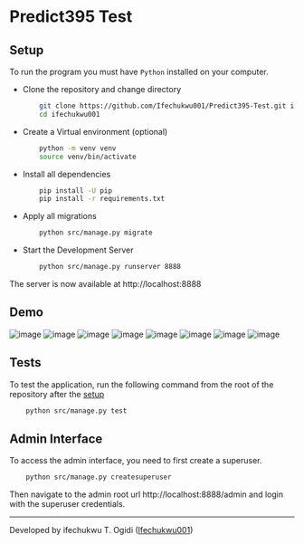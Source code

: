 # Predict395 Test

## Setup
To run the program you must have `Python` installed on your computer.
- Clone the repository and change directory
    ```bash
        git clone https://github.com/Ifechukwu001/Predict395-Test.git ifechukwu001
        cd ifechukwu001
    ```

- Create a Virtual environment (optional)
    ```bash
        python -m venv venv
        source venv/bin/activate
    ```

- Install all dependencies
    ```bash
        pip install -U pip
        pip install -r requirements.txt
    ```

- Apply all migrations
    ```bash
        python src/manage.py migrate
    ```

- Start the Development Server
    ```bash
        python src/manage.py runserver 8888
    ```

The server is now available at http://localhost:8888

## Demo

![image](https://github.com/Ifechukwu001/Predict395-Test/assets/66724426/143aad96-9f6e-4ac1-b1ae-4641df7dd57a)
![image](https://github.com/Ifechukwu001/Predict395-Test/assets/66724426/1692b5cb-5250-4731-92aa-3b1fe460c2a1)
![image](https://github.com/Ifechukwu001/Predict395-Test/assets/66724426/beb0bcfd-e790-463d-978b-11472e1566fa)
![image](https://github.com/Ifechukwu001/Predict395-Test/assets/66724426/0a005681-30dc-4102-8164-a68bebe623c6)
![image](https://github.com/Ifechukwu001/Predict395-Test/assets/66724426/03ef11bb-efc8-4dec-b846-be3911a18429)
![image](https://github.com/Ifechukwu001/Predict395-Test/assets/66724426/9d59bb91-a3b5-418f-9fab-e0c8fe6c07cd)
![image](https://github.com/Ifechukwu001/Predict395-Test/assets/66724426/3595a57c-2f88-4f9c-bb9d-1b4897e083de)
![image](https://github.com/Ifechukwu001/Predict395-Test/assets/66724426/1619a11b-3c0b-4ca9-8575-a6762cbf64a0)

## Tests

To test the application, run the following command from the root of the repository after the [setup](#setup)
```bash
    python src/manage.py test
```

## Admin Interface

To access the admin interface, you need to first create a superuser.
```bash
    python src/manage.py createsuperuser
```
Then navigate to the admin root url http://localhost:8888/admin and login with the superuser credentials.


---
Developed by ifechukwu T. Ogidi ([Ifechukwu001](https://github.com/ifechukwu001))





